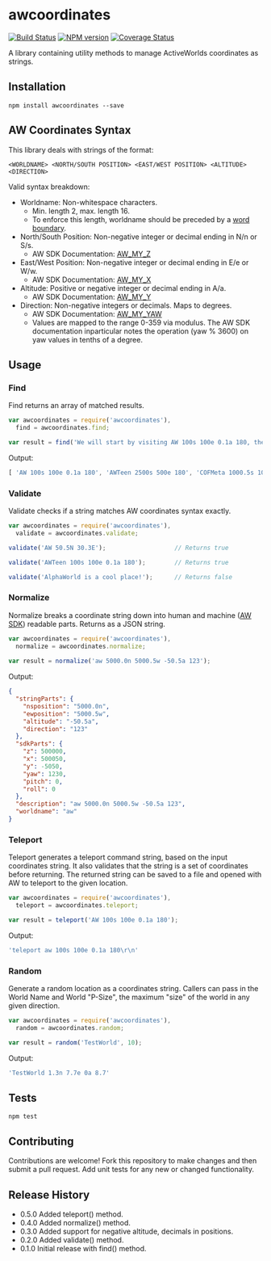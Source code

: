 awcoordinates
=========

[![Build Status](https://travis-ci.org/AnthonyNeace/awcoordinates.svg?branch=master)](https://travis-ci.org/AnthonyNeace/awcoordinates)
[![NPM version](https://badge.fury.io/js/awcoordinates.svg)](https://www.npmjs.com/package/awcoordinates)
[![Coverage Status](https://coveralls.io/repos/AnthonyNeace/awcoordinates/badge.svg)](https://coveralls.io/r/AnthonyNeace/awcoordinates)

A library containing utility methods to manage ActiveWorlds coordinates as strings. 

## Installation

    npm install awcoordinates --save

## AW Coordinates Syntax

This library deals with strings of the format:

    <WORLDNAME> <NORTH/SOUTH POSITION> <EAST/WEST POSITION> <ALTITUDE> <DIRECTION>
    
Valid syntax breakdown:

* Worldname: Non-whitespace characters. 
  * Min. length 2, max. length 16. 
  * To enforce this length, worldname should be preceded by a [word boundary](https://developer.mozilla.org/en-US/docs/Web/JavaScript/Guide/Regular_Expressions#special-word-boundary).
* North/South Position: Non-negative integer or decimal ending in N/n or S/s.
  * AW SDK Documentation: [AW_MY_Z](http://wiki.activeworlds.com/index.php?title=AW_MY_Z)
* East/West Position: Non-negative integer or decimal ending in E/e or W/w.
  * AW SDK Documentation: [AW_MY_X](http://wiki.activeworlds.com/index.php?title=AW_MY_X)
* Altitude: Positive or negative integer or decimal ending in A/a.
  * AW SDK Documentation: [AW_MY_Y](http://wiki.activeworlds.com/index.php?title=AW_MY_Y)
* Direction: Non-negative integers or decimals. Maps to degrees.
  * AW SDK Documentation: [AW_MY_YAW](http://wiki.activeworlds.com/index.php?title=AW_MY_YAW)
  * Values are mapped to the range 0-359 via modulus. The AW SDK documentation inparticular notes the operation (yaw % 3600) on yaw values in tenths of a degree.

## Usage

### Find

Find returns an array of matched results.

```javascript
var awcoordinates = require('awcoordinates'),
  find = awcoordinates.find;

var result = find('We will start by visiting AW 100s 100e 0.1a 180, then AWTeen 2500s 500e 180, and finally COFMeta 1000.5s 1000.5e -10a 270!');
```

Output:
```javascript
[ 'AW 100s 100e 0.1a 180', 'AWTeen 2500s 500e 180', 'COFMeta 1000.5s 1000.5e -10a 270' ]
```
    
### Validate

Validate checks if a string matches AW coordinates syntax exactly.

```javascript
var awcoordinates = require('awcoordinates'),
  validate = awcoordinates.validate;

validate('AW 50.5N 30.3E');                   // Returns true

validate('AWTeen 100s 100e 0.1a 180');        // Returns true

validate('AlphaWorld is a cool place!');      // Returns false
```
    
### Normalize

Normalize breaks a coordinate string down into human and machine ([AW SDK](http://wiki.activeworlds.com/index.php?title=SDK)) readable parts. Returns as a JSON string.

```javascript
var awcoordinates = require('awcoordinates'),
  normalize = awcoordinates.normalize;      
  
var result = normalize('aw 5000.0n 5000.5w -50.5a 123');
```

Output:
    
```json
{
  "stringParts": {
    "nsposition": "5000.0n",
    "ewposition": "5000.5w",
    "altitude": "-50.5a",
    "direction": "123"
  },
  "sdkParts": {
    "z": 500000,
    "x": 500050,
    "y": -5050,
    "yaw": 1230,
    "pitch": 0,
    "roll": 0
  },
  "description": "aw 5000.0n 5000.5w -50.5a 123",
  "worldname": "aw"
}      
```
    
### Teleport

Teleport generates a teleport command string, based on the input coordinates string. It also validates that the string is a set of coordinates before returning. The returned string can be saved to a file and opened with AW to teleport to the given location.

```javascript
var awcoordinates = require('awcoordinates'),
  teleport = awcoordinates.teleport;

var result = teleport('AW 100s 100e 0.1a 180');     
```  
    
Output:

```javascript
'teleport aw 100s 100e 0.1a 180\r\n'
```

### Random

Generate a random location as a coordinates string. Callers can pass in the World Name and World "P-Size", the maximum "size" of the world in any given direction.

```javascript
var awcoordinates = require('awcoordinates'),
  random = awcoordinates.random;

var result = random('TestWorld', 10);     
```  
    
Output:

```javascript
'TestWorld 1.3n 7.7e 0a 8.7'
```

## Tests

    npm test

## Contributing

Contributions are welcome! Fork this repository to make changes and then submit a pull request.  Add unit tests for any new or changed functionality.

## Release History

* 0.5.0 Added teleport() method.
* 0.4.0 Added normalize() method.
* 0.3.0 Added support for negative altitude, decimals in positions.
* 0.2.0 Added validate() method.
* 0.1.0 Initial release with find() method.
